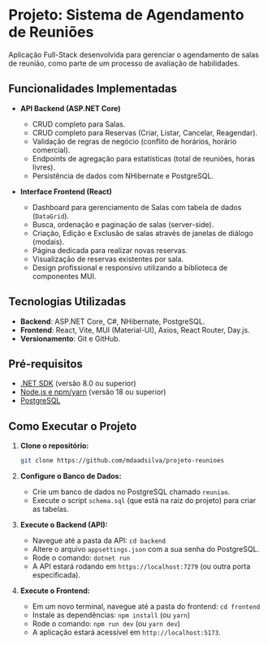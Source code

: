 # Projeto: Sistema de Agendamento de Reuniões

Aplicação Full-Stack desenvolvida para gerenciar o agendamento de salas de reunião, como parte de um processo de avaliação de habilidades.

## Funcionalidades Implementadas

* **API Backend (ASP.NET Core)**
    * CRUD completo para Salas.
    * CRUD completo para Reservas (Criar, Listar, Cancelar, Reagendar).
    * Validação de regras de negócio (conflito de horários, horário comercial).
    * Endpoints de agregação para estatísticas (total de reuniões, horas livres).
    * Persistência de dados com NHibernate e PostgreSQL.

* **Interface Frontend (React)**
    * Dashboard para gerenciamento de Salas com tabela de dados (`DataGrid`).
    * Busca, ordenação e paginação de salas (server-side).
    * Criação, Edição e Exclusão de salas através de janelas de diálogo (modais).
    * Página dedicada para realizar novas reservas.
    * Visualização de reservas existentes por sala.
    * Design profissional e responsivo utilizando a biblioteca de componentes MUI.

## Tecnologias Utilizadas

* **Backend**: ASP.NET Core, C#, NHibernate, PostgreSQL.
* **Frontend**: React, Vite, MUI (Material-UI), Axios, React Router, Day.js.
* **Versionamento**: Git e GitHub.

## Pré-requisitos

* [.NET SDK](https://dotnet.microsoft.com/download) (versão 8.0 ou superior)
* [Node.js e npm/yarn](https://nodejs.org/) (versão 18 ou superior)
* [PostgreSQL](https://www.postgresql.org/download/)

## Como Executar o Projeto

1.  **Clone o repositório:**
    ```bash
    git clone https://github.com/mdaadsilva/projeto-reunioes
    ```

2.  **Configure o Banco de Dados:**
    * Crie um banco de dados no PostgreSQL chamado `reuniao`.
    * Execute o script `schema.sql` (que está na raiz do projeto) para criar as tabelas.

3.  **Execute o Backend (API):**
    * Navegue até a pasta da API: `cd backend`
    * Altere o arquivo `appsettings.json` com a sua senha do PostgreSQL.
    * Rode o comando: `dotnet run`
    * A API estará rodando em `https://localhost:7279` (ou outra porta especificada).

4.  **Execute o Frontend:**
    * Em um novo terminal, navegue até a pasta do frontend: `cd frontend`
    * Instale as dependências: `npm install` (ou `yarn`)
    * Rode o comando: `npm run dev` (ou `yarn dev`)
    * A aplicação estará acessível em `http://localhost:5173`.
